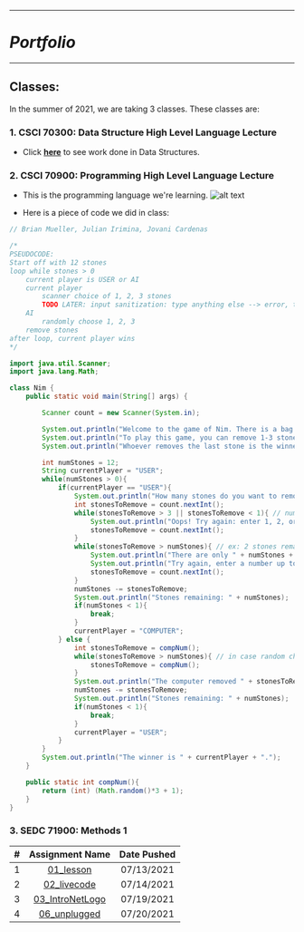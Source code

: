 ***
# __*Portfolio*__
***

## **Classes**:
In the summer of 2021, we are taking 3 classes. These classes are: 

### 1. CSCI 70300: Data Structure High Level Language Lecture 

- Click **[here](https://github.com/JCardenas62/nycscertweb1/blob/main/Data_Structures)** to see work done in Data Structures.


### 2. CSCI 70900: Programming High Level Language Lecture

- This is the programming language we're learning.
![alt text](https://cdn.worldvectorlogo.com/logos/java.svg)

- Here is a piece of code we did in class:
``` java
// Brian Mueller, Julian Irimina, Jovani Cardenas

/*
PSEUDOCODE:
Start off with 12 stones
loop while stones > 0
    current player is USER or AI
    current player
        scanner choice of 1, 2, 3 stones
        TODO LATER: input sanitization: type anything else --> error, try again
    AI
        randomly choose 1, 2, 3
    remove stones
after loop, current player wins
*/

import java.util.Scanner;
import java.lang.Math;

class Nim {
    public static void main(String[] args) {

        Scanner count = new Scanner(System.in);

        System.out.println("Welcome to the game of Nim. There is a bag with 12 stones.");
        System.out.println("To play this game, you can remove 1-3 stones. You will be playing against the computer.");
        System.out.println("Whoever removes the last stone is the winner.");

        int numStones = 12;
        String currentPlayer = "USER";
        while(numStones > 0){
            if(currentPlayer == "USER"){
                System.out.println("How many stones do you want to remove? Enter 1, 2, or 3.");
                int stonesToRemove = count.nextInt();
                while(stonesToRemove > 3 || stonesToRemove < 1){ // number besides 1, 2, 3
                    System.out.println("Oops! Try again: enter 1, 2, or 3.");
                    stonesToRemove = count.nextInt();
                }
                while(stonesToRemove > numStones){ // ex: 2 stones remaining, user enters 3
                    System.out.println("There are only " + numStones + " stones remaining.");
                    System.out.println("Try again, enter a number up to " + numStones);
                    stonesToRemove = count.nextInt();
                }
                numStones -= stonesToRemove;
                System.out.println("Stones remaining: " + numStones);
                if(numStones < 1){
                    break;
                }
                currentPlayer = "COMPUTER";
            } else {
                int stonesToRemove = compNum();
                while(stonesToRemove > numStones){ // in case random choice > stones remaining
                    stonesToRemove = compNum();
                }
                System.out.println("The computer removed " + stonesToRemove);
                numStones -= stonesToRemove;
                System.out.println("Stones remaining: " + numStones);
                if(numStones < 1){
                    break;
                }
                currentPlayer = "USER";
            }
        }
        System.out.println("The winner is " + currentPlayer + ".");
    }

    public static int compNum(){
        return (int) (Math.random()*3 + 1);
    }
}
```

### 3. SEDC 71900: Methods 1

|#| Assignment Name | Date Pushed |
|--:|:---------------:|:-------:|
|1|[01_lesson](https://github.com/hunter-teacher-cert/work_csci70900-JCardenas62/blob/master/meth1/01_lesson)| 07/13/2021|
|2|[02_livecode](https://github.com/hunter-teacher-cert/work_csci70900-JCardenas62/blob/master/meth1/02_livecode)| 07/14/2021|
|3|[03_IntroNetLogo](https://github.com/hunter-teacher-cert/work_csci70900-JCardenas62/blob/master/meth1/03_IntroNetLogo)| 07/19/2021|
|4|[06_unplugged](https://github.com/hunter-teacher-cert/work_csci70900-JCardenas62/blob/master/meth1/06_unplugged)| 07/20/2021|





